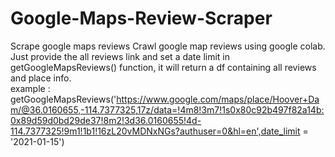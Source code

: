 # Google-Maps-Review-Scraper
Scrape google maps reviews
Crawl google map reviews using google colab.
Just provide the all reviews link and set a date limit in getGoogleMapsReviews() function, it will return a df containing all reviews and place info. <br>
example : getGoogleMapsReviews('https://www.google.com/maps/place/Hoover+Dam/@36.0160655,-114.7377325,17z/data=!4m8!3m7!1s0x80c92b497f82a14b:0x89d59d0bd29de37!8m2!3d36.0160655!4d-114.7377325!9m1!1b1!16zL20vMDNxNGs?authuser=0&hl=en',date_limit = '2021-01-15')

